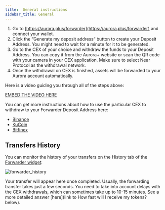 ```yaml
---
title:  General instructions
sidebar_title: General
---
```


1. Go to [https://aurora.plus/forwarder](https://aurora.plus/forwarder) and connect your wallet.
2. Click the “Generate my deposit address” button to create your Deposit Address. You might need to wait for a minute for it to be generated.
3. Go to the CEX of your choice and withdraw the funds to your Deposit Address. You can copy it from the Aurora+ website or scan the QR code with your camera in your CEX application.
 Make sure to select Near Protocol as the withdrawal network.
4. Once the withdrawal on CEX is finished, assets will be forwarded to your Aurora account automatically.

Here is a video guiding you through all of the steps above:

[EMBED THE VIDEO HERE](/)

You can get more instructions about how to use the particular CEX to withdraw to your Forwarder Deposit Address here:

- [Binance](/launch-chain/forwarder/how-to-use/binance)
- [KuCoin](/launch-chain/forwarder/how-to-use/kucoin)
- [Bitfinex](/launch-chain/forwarder/how-to-use/bitfinex)

## Transfers History

You can monitor the history of your transfers on the History tab of the [Forwarder widget](https://aurora.plus/forwarder):

![forwarder_history](/img/forwarder_history.png)

Your transfer will appear here once completed. Usually, the forwarding transfer takes just a few seconds. You need to take into account delays with the CEX withdrawals,
which can sometimes take up to 10-15 minutes. See a more detailed answer [here](link to How fast will I receive my tokens? below).
